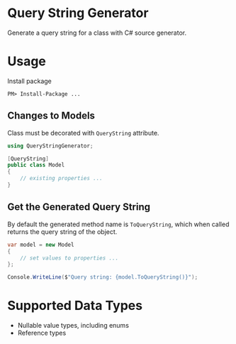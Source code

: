 # Query String Generator

Generate a query string for a class with C# source generator.

# Usage

Install package

```
PM> Install-Package ...
```

## Changes to Models

Class must be decorated with `QueryString` attribute.

```csharp
using QueryStringGenerator;

[QueryString]
public class Model
{
    // existing properties ...
}
```

## Get the Generated Query String

By default the generated method name is `ToQueryString`, which when called returns the query string of the object.

```csharp
var model = new Model
{
    // set values to properties ...
};

Console.WriteLine($"Query string: {model.ToQueryString()}");
```

# Supported Data Types

- Nullable value types, including enums
- Reference types
